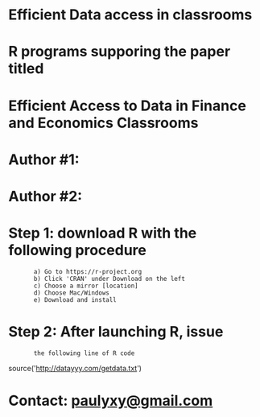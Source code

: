 # Efficient Data access in classrooms

# R programs supporing the paper titled 

#  Efficient Access to Data in Finance and Economics Classrooms


# Author #1:

# Author #2: 


 # Step 1: download R with the following procedure
           a) Go to https://r-project.org
           b) Click 'CRAN' under Download on the left
           c) Choose a mirror [location]
           d) Choose Mac/Windows
           e) Download and install

 # Step 2: After launching R, issue 
           the following line of R code

   source('http://datayyy.com/getdata.txt')

#  Contact: paulyxy@gmail.com